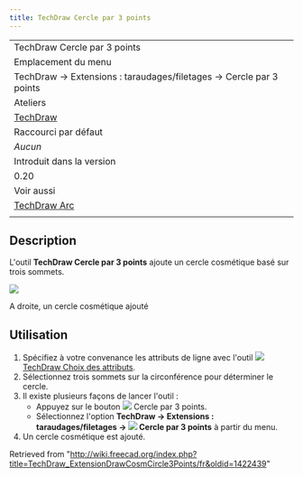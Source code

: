```yaml
---
title: TechDraw Cercle par 3 points
---
```

|  |
| --- |
| TechDraw Cercle par 3 points |
| Emplacement du menu |
| TechDraw → Extensions : taraudages/filetages → Cercle par 3 points |
| Ateliers |
| [TechDraw](/TechDraw_Workbench/fr "TechDraw Workbench/fr") |
| Raccourci par défaut |
| *Aucun* |
| Introduit dans la version |
| 0.20 |
| Voir aussi |
| [TechDraw Arc](/TechDraw_ExtensionDrawCosmArc/fr "TechDraw ExtensionDrawCosmArc/fr") |
|  |

## Description

L'outil **TechDraw Cercle par 3 points** ajoute un cercle cosmétique basé sur trois sommets.

![](/images/TechDraw_ExtensionDrawCosmCircle3PointsExample.png)

A droite, un cercle cosmétique ajouté

## Utilisation

1. Spécifiez à votre convenance les attributs de ligne avec l'outil ![](/images/TechDraw_ExtensionSelectLineAttributes.svg) [TechDraw Choix des attributs](/TechDraw_ExtensionSelectLineAttributes/fr "TechDraw ExtensionSelectLineAttributes/fr").
2. Sélectionnez trois sommets sur la circonférence pour déterminer le cercle.
3. Il existe plusieurs façons de lancer l'outil :
   * Appuyez sur le bouton ![](/images/TechDraw_ExtensionDrawCosmCircle3Points.svg) Cercle par 3 points.
   * Sélectionnez l'option **TechDraw → Extensions : taraudages/filetages → ![](/images/TechDraw_ExtensionDrawCosmCircle3Points.svg) Cercle par 3 points** à partir du menu.
4. Un cercle cosmétique est ajouté.

Retrieved from "<http://wiki.freecad.org/index.php?title=TechDraw_ExtensionDrawCosmCircle3Points/fr&oldid=1422439>"